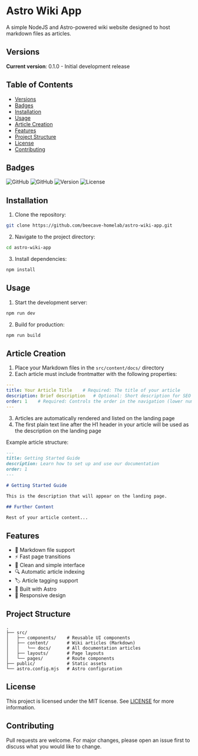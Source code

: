 # Astro Wiki App

A simple NodeJS and Astro-powered wiki website designed to host markdown files as articles.

## Versions
**Current version**: 0.1.0 - Initial development release

## Table of Contents
- [Versions](#versions)
- [Badges](#badges)
- [Installation](#installation)
- [Usage](#usage)
- [Article Creation](#article-creation)
- [Features](#features)
- [Project Structure](#project-structure)
- [License](#license)
- [Contributing](#contributing)

## Badges
![GitHub](https://img.shields.io/badge/framework-Astro-orange)
![GitHub](https://img.shields.io/badge/runtime-Node.js-green)
![Version](https://img.shields.io/badge/version-0.1.0-blue)
![License](https://img.shields.io/badge/license-MIT-yellow)

## Installation
1. Clone the repository:
```bash
git clone https://github.com/beecave-homelab/astro-wiki-app.git
```
2. Navigate to the project directory:
```bash
cd astro-wiki-app
```
3. Install dependencies:
```bash
npm install
```

## Usage
1. Start the development server:
```bash
npm run dev
```
2. Build for production:
```bash
npm run build
```

## Article Creation
1. Place your Markdown files in the `src/content/docs/` directory
2. Each article must include frontmatter with the following properties:
```yaml
---
title: Your Article Title    # Required: The title of your article
description: Brief description   # Optional: Short description for SEO
order: 1    # Required: Controls the order in the navigation (lower numbers first)
---
```
3. Articles are automatically rendered and listed on the landing page
4. The first plain text line after the H1 header in your article will be used as the description on the landing page

Example article structure:
```markdown
---
title: Getting Started Guide
description: Learn how to set up and use our documentation
order: 1
---

# Getting Started Guide

This is the description that will appear on the landing page.

## Further Content

Rest of your article content...
```

## Features
- 📝 Markdown file support
- ⚡ Fast page transitions
- 🎨 Clean and simple interface
- 🔍 Automatic article indexing
- 🏷️ Article tagging support
- 🚀 Built with Astro
- 📱 Responsive design

## Project Structure
```
.
├── src/
│   ├── components/    # Reusable UI components
│   ├── content/       # Wiki articles (Markdown)
│   │   └── docs/      # All documentation articles
│   ├── layouts/       # Page layouts
│   └── pages/         # Route components
├── public/            # Static assets
└── astro.config.mjs   # Astro configuration
```

## License
This project is licensed under the MIT license. See [LICENSE](LICENSE) for more information.

## Contributing
Pull requests are welcome. For major changes, please open an issue first to discuss what you would like to change.